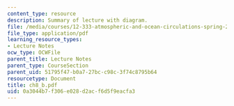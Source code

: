 ```yaml
---
content_type: resource
description: Summary of lecture with diagram.
file: /media/courses/12-333-atmospheric-and-ocean-circulations-spring-2004/0a3044b7f306e028d2acf6d5f9eacfa3_ch8_b.pdf
file_type: application/pdf
learning_resource_types:
- Lecture Notes
ocw_type: OCWFile
parent_title: Lecture Notes
parent_type: CourseSection
parent_uid: 51795f47-b0a7-27bc-c98c-3f74c8795b64
resourcetype: Document
title: ch8_b.pdf
uid: 0a3044b7-f306-e028-d2ac-f6d5f9eacfa3
---
```

